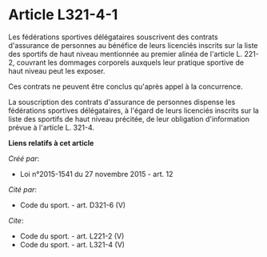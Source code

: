 # Article L321-4-1

Les fédérations sportives délégataires souscrivent des contrats d'assurance de personnes au bénéfice de leurs licenciés
inscrits sur la liste des sportifs de haut niveau mentionnée au premier alinéa de l'article L. 221-2, couvrant les dommages
corporels auxquels leur pratique sportive de haut niveau peut les exposer. 

Ces contrats ne peuvent être conclus qu'après appel à la concurrence. 

La souscription des contrats d'assurance de personnes dispense les fédérations sportives délégataires, à l'égard de leurs
licenciés inscrits sur la liste des sportifs de haut niveau précitée, de leur obligation d'information prévue à l'article L.
321-4.

**Liens relatifs à cet article**

_Créé par_:

  - Loi n°2015-1541 du 27 novembre 2015 - art. 12

_Cité par_:

  - Code du sport. - art. D321-6 (V)

_Cite_:

  - Code du sport. - art. L221-2 (V)
  - Code du sport. - art. L321-4 (V)
